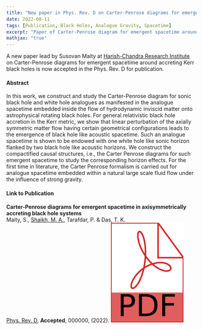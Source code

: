 ```yaml
---
title: "New paper in Phys. Rev. D on Carter-Penrose diagrams for emergent spacetime"
date: 2022-08-11
tags: [Publication, Black Holes, Analogue Gravity, Spacetime]
excerpt: "Paper of Carter-Penrose diagram for emergent spacetime around accreting rotating black holes."
mathjax: "true"
---
```

A new paper lead by Susovan Maity at [Harish-Chandra Research Institute](https://www.hri.res.in) on Carter-Penrose diagrams
for emergent spacetime around accreting Kerr black holes is now accepted in the Phys. Rev. D for publication.

#### Abstract
In this work, we construct and study the Carter-Penrose diagram for sonic black hole and white hole analogues as manifested in
the analogue spacetime embedded inside the flow of hydrodynamic inviscid matter onto astrophysical rotating black holes.
For general relativistic black hole accretion in the Kerr metric, we show that linear perturbation of the axially symmetric
matter flow having certain geometrical configurations leads to the emergence of black hole like acoustic spacetime.
Such an analogue spacetime is shown to be endowed with one white hole like sonic horizon flanked by two black hole like
acoustic horizons. We construct the compactified causal structures, i.e., the Carter Penrose diagrams for such emergent
spacetime to study the corresponding horizon effects. For the first time in literature, the Carter Penrose formalism is carried
out for analogue spacetime embedded within a natural large scale fluid flow under the influence of strong gravity.

#### Link to Publication
<b>Carter-Penrose diagrams for emergent spacetime in axisymmetrically accreting black hole systems</b><br>
  Maity, S., <u>Shaikh, M. A.</u>, Tarafdar, P. & Das, T. K.<br>
  <a href="https://journals.aps.org/prd/accepted/6a071Q0dF6310e3391c4857600be1cb84620086cd">Phys. Rev. D</a>, <b>Accepted</b>, 000000, (2022). <a href="https://arxiv.org/pdf/2106.07598.pdf"><img class="svg-icon" src="/assets/pdf.svg"></a>

